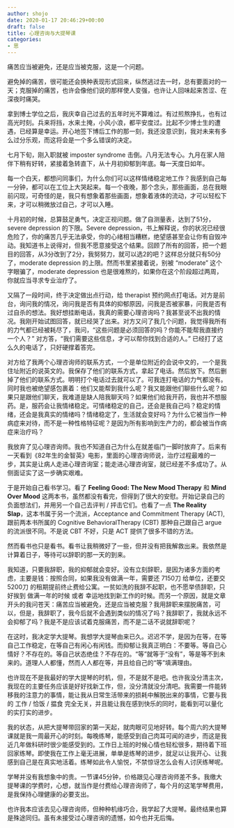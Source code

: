 ```yaml
---
author: shojo
date: 2020-01-17 20:46:29+00:00
draft: false
title: 心理咨询与大提琴课
categories:
- 思
---
```


痛苦应当被避免，还是应当被克服，这是一个问题。

避免掉的痛苦，很可能还会换种表现形式回来，纵然逃过去一时，总有要面对的一天；克服掉的痛苦，也许会像他们说的那样使人变强，也许让人回味起来苦涩、在深夜时痛哭。

拿到博士学位之后，我庆幸自己过去的五年时光不算难过。有过煎熬挣扎，也有过高光时刻。兵来将挡，水来土掩，小风小浪，都平安度过。比起不少博士生的遭遇，已经算是幸运。开心地签下博后工作的那一刻，我还没意识到，我对未来有多么过分乐观，而这将会是一个多么错误的决定。

七月下旬，刚入职就被 imposter syndrome 击倒。八月无法专心。九月在家人陪伴下稍有好转，紧接着急转直下，从十月初抑郁到年底。每一天度日如年。

每一个白天，都想问同事们，为什么你们可以这样情绪稳定地工作？我感到自己每一分钟，都可以在工位上大哭起来。每一个夜晚，那个念头，那些画面，总在我眼前闪现，可奇怪的是，我只有想象着那些画面，想象着液体的流动，才可以轻松下来，才可以稍微放过自己，才可以入睡。

十月初的时候，总算鼓足勇气，决定正视问题。做了自测量表，达到了51分，severe depression 的下限。Severe depression，书上解释说，你的状况已经很危险了，你的痛苦几乎无法承受，你的心绪相当糟糕，绝望感甚至会让你有自毁冲动。我知道书上说得对，但我不愿意接受这个结果。回顾了所有的回答，把一个题目的回答，从3分改到了2分，我努努力，就可以选2的吧？这样总分就只有50分了，moderate depression 的上限。然而书里紧接着说，别被 “moderate” 这个字眼骗了，moderate depression 也是很难熬的，如果你在这个阶段超过两周，你就应当寻求专业治疗了。

又隔了一段时间，终于决定做出点行动，给 therapist 预约网点打电话。对方是前台，询问我的情况，询问我是否有具体的抑郁原因，问我是否被家暴，问我是否有过自杀的想法。我好想挂断电话，我真的需要心理咨询吗？我甚至说不出我的情况。我刚开始试图回答，就已经哭了出来。对方又问了我几个问题，我觉得我所有的力气都已经被耗尽了，我问，“这些问题是必须回答的吗？你能不能帮我直接约一个人？” 对方答，“我们需要这些信息，才可以帮你找到合适的人。” 已经打了这么久的电话了，只好硬撑着答完。

对方给了我两个心理咨询师的联系方式，一个是单位附近的会说中文的，一个是我住址附近的说英文的。我保存了他们的联系方式，拿起了电话。然后放下。然后删掉了他们的联系方式。明明打个电话过去就可以了。可我连打电话的力气都没有。同时我也被绝望感包裹着：他们又能帮到我什么呢？我又能跟他们聊些什么呢？如果只是跟他们聊天，我难道是缺人陪我聊天吗？如果他们给我开药，我也并不想服药。是，服药会让我情绪稳定。可情绪稳定的自己，还会是我自己吗？稳定的情绪，还会是我真实的情绪吗？情绪稳定了，生活就会变好吗？为什么它被当作一种病症来对待，而不是一种性格特征呢？是因为所有影响到生产力的，都会被当作病症来治疗吗？

我放弃了见心理咨询师。我也不知道自己为什么在就差临门一脚时放弃了。后来有一天看到《82年生的金智英》电影，里面的心理咨询师说，治疗过程最难的一步，其实是让病人走进心理咨询室；能走进心理咨询室，就已经差不多成功了。从侧面证实了这一步确实艰难。

于是开始自己看书学习。看了 **Feeling Good: The New Mood Therapy** 和 **Mind Over Mood** 这两本书，虽然都没有看完，但得到了很大的安慰。开始记录自己的负面想法们，并用另一个自己去评判 / 抨击它们。也看了一点 **The Reality Slap**，这本书属于另一个流派，Acceptance and Commitment Therapy (ACT), 跟前两本书所属的 Cognitive BehavioralTherapy (CBT) 那种自己跟自己 argue 的流派很不同。不是说 CBT 不好，只是 ACT 提供了很多不错的方法。

然而看书也只是看书。看书让我稍微好了一些，但并没有把我解救出来。我依然是计算着日子，等待可以辞职的那一天的到来。

我知道，只要我辞职，我的抑郁就会变好。没有立刻辞职，是因为诸多方面的考虑，主要是钱：按照合同，如果我没有做满一年，需要还 7150刀 给单位，还要交 5200刀 的租期提前终止费给公寓。一贫如洗的我辞不起职，也不愿举债辞职，只好挨到 做满一年的时候 或者 幸运地找到新工作的时候。而另一个原因，就是文章开头的我问苍天：痛苦应当被避免，还是应当被克服？我用辞职来摆脱痛苦，可以，但是，我辞职了，我今后就不会遇到类似的情况了吗？我辞职了，我就永远不会抑郁了吗？我是不是应该试着克服痛苦，而不是二话不说就辞职呢？

在这时，我决定学大提琴。我想学大提琴由来已久。迟迟不学，是因为在等，在等自己工作稳定，在等自己有闲心有闲钱。而抑郁让我真正明白：不要等。等自己心情好？不存在的。等自己状态绝佳？不存在的。“等”就等于“没有”，等是等不到未来的。道理人人都懂，然而人人都在等，并且给自己的“等”填满理由。

也许现在不是我最好的学大提琴的时机，但，不是就不是吧。也许我没分清主次，我现在的主要任务应该是好好找新工作，但，没分清就没分清吧。我需要一件能转移我的注意力的事情，能让我从日常生活带来的损耗中解脱出来的事情，它要与我的 工作 / 恰饭 / 揾食 完全无关，并且能让我在感到快乐的同时，能看到可以量化的实打实的进步。

我的状态，从把大提琴带回家的第一天起，就肉眼可见地好转。每个周六的大提琴课就是我一周最开心的时刻。每晚练琴，能感受到自己肉耳可闻的进步，而这是我近几年做科研时很少能感受到的。工作日上班的时候心情也轻松很多，期待着下班回家练琴。即使我在工作上毫无进展，单单是练琴的进步，就足以让我开心、让我感到自己是在真实地活着。练琴如此令人愉悦，不禁惊讶怎么会有人讨厌练琴呢。

学琴并没有我想象中的贵。一节课45分钟，价格跟见心理咨询师差不多。我缴大提琴课的学费时，心想，就当作是付费给心理咨询师了，每个月的这笔学琴费用，是我保持心理健康的必要支出。

也许我本应该去见心理咨询师，但种种机缘巧合，我学起了大提琴。最终结果也算是殊途同归。虽有未接受过心理咨询的遗憾，如今也并无后悔。
